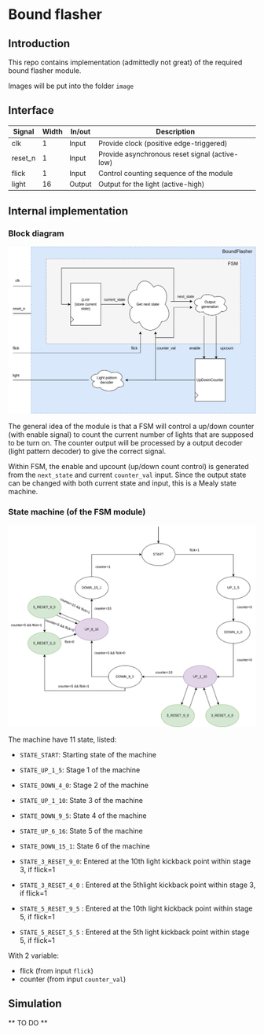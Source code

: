 # Bound flasher

## Introduction

This repo contains implementation (admittedly not great) of the required bound flasher module.

Images will be put into the folder `image`

## Interface

| Signal | Width | In/out | Description |
| --- | --- | --- | --- |
| clk | 1 | Input | Provide clock (positive edge-triggered) |
| reset_n | 1 | Input | Provide asynchronous reset signal (active-low) |
| flick | 1 | Input | Control counting sequence of the module |
| light | 16 | Output | Output for the light (active-high) |

## Internal implementation

### Block diagram

![Block diagram for BoundFlasher module, with the FSM expanded. Note that D-FF and UpDownCounter both have clock and asynchronous reset signal (active-low) but the internal wire are not draw for clarity sake.](image/block_diagram.png)

The general idea of the module is that a FSM will control a up/down counter (with enable signal) to
count the current number of lights that are supposed to be turn on. The counter output will be
processed by a output decoder (light pattern decoder) to give the correct signal.

Within FSM, the enable and upcount (up/down count control) is generated from the `next_state` and
current `counter_val` input. Since the output state can be changed with both current state and
input, this is a Mealy state machine.

### State machine (of the FSM module)

![State diagram of the FSM control module, unlisted condition implies holding the current state](image/state_diagram.png)

The machine have 11 state, listed:

- `STATE_START`: Starting state of the machine

- `STATE_UP_1_5`: Stage 1 of the machine

- `STATE_DOWN_4_0`: Stage 2 of the machine

- `STATE_UP_1_10`: State 3 of the machine

- `STATE_DOWN_9_5`: State 4 of the machine

- `STATE_UP_6_16`: State 5 of the machine

- `STATE_DOWN_15_1`: State 6 of the machine

- `STATE_3_RESET_9_0`: Entered at the 10th light kickback point within stage 3, if flick=1

- `STATE_3_RESET_4_0` : Entered at the 5thlight kickback point within stage 3, if flick=1

- `STATE_5_RESET_9_5` : Entered at the 10th light kickback point within stage 5, if flick=1

- `STATE_5_RESET_5_5` : Entered at the 5th light kickback point within stage 5, if flick=1

With 2 variable:

- flick (from input `flick`)
- counter (from input `counter_val`)

## Simulation

** TO DO **
